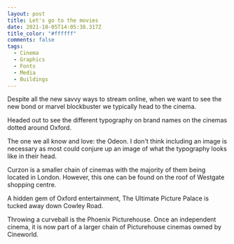 ```yaml
---
layout: post
title: Let's go to the movies
date: 2021-10-05T14:05:38.317Z
title_color: "#ffffff"
comments: false
tags:
  - Cinema
  - Graphics
  - Fonts
  - Media
  - Buildings
---
```

Despite all the new savvy ways to stream online, when we want to see the new bond or marvel blockbuster we typically head to the cinema. 

Headed out to see the different typography on brand names on the cinemas dotted around Oxford. 

The one we all know and love: the Odeon. I don't think including an image is necessary as most could conjure up an image of what the typography looks like in their head. 

Curzon is a smaller chain of cinemas with the majority of them being located in London. However, this one can be found on the roof of Westgate shopping centre.

A hidden gem of Oxford entertainment, The Ultimate Picture Palace is tucked away down Cowley Road. 

Throwing a curveball is the Phoenix Picturehouse. Once an independent cinema, it is now part of a larger chain of Picturehouse cinemas owned by Cineworld.